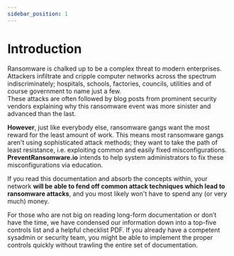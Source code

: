 ```yaml
---
sidebar_position: 1
---
```


# Introduction
Ransomware is chalked up to be a complex threat to modern enterprises. Attackers infiltrate and cripple computer networks across the spectrum indiscriminately; hospitals, schools, factories, councils, utilities and of course government to name just a few.  
These attacks are often followed by blog posts from prominent security vendors explaining why this ransomware event was more sinister and advanced than the last.

**However**, just like everybody else, ransomware gangs want the most reward for the least amount of work.
This means most ransomware gangs aren't using sophisticated attack methods; they want to take the path of least resistance, i.e. exploiting common and easily fixed misconfigurations. **PreventRansomware.io** intends to help system administrators to fix these misconfigurations via education.


If you read this documentation and absorb the concepts within, your network **will be able to fend off common attack techniques which lead to ransomware attacks**, and you most likely won't have to spend any (or very much) money.

For those who are not big on reading long-form documentation or don’t have the time, we have condensed our information down into a top-five controls list and a helpful checklist PDF. If you already have a competent sysadmin or security team, you might be able to implement the proper controls quickly without trawling the entire set of documentation.


